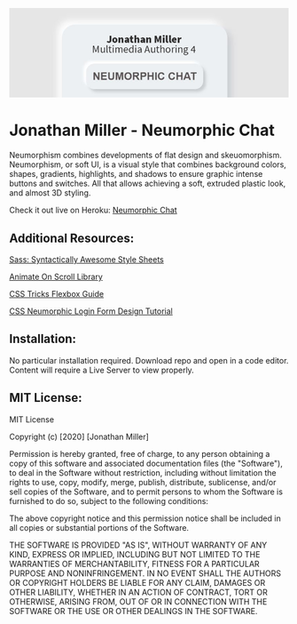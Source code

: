 ![header image](/public/images/readmeBanner.JPG "Jonathan Miller - Portfolio Website")

# Jonathan Miller - Neumorphic Chat
Neumorphism combines developments of flat design and skeuomorphism. Neumorphism, or soft UI, is a visual style that combines background colors, shapes, gradients, highlights, and shadows to ensure graphic intense buttons and switches. All that allows achieving a soft, extruded plastic look, and almost 3D styling.

Check it out live on Heroku: [Neumorphic Chat](https://dev-jam-chatapp.herokuapp.com/ 'Heroku')

## Additional Resources:
[Sass: Syntactically Awesome Style Sheets](https://sass-lang.com/ 'Sass Lang')

[Animate On Scroll Library](https://michalsnik.github.io/aos/ 'Github')

[CSS Tricks Flexbox Guide](https://css-tricks.com/snippets/css/a-guide-to-flexbox/ 'CSS Tricks')

[CSS Neumorphic Login Form Design Tutorial](https://youtu.be/_mR_dxyajp0 'YouTube')

## Installation:
No particular installation required. Download repo and open in a code editor. Content will require a Live Server to view properly.

## MIT License:
MIT License

Copyright (c) [2020] [Jonathan Miller]

Permission is hereby granted, free of charge, to any person obtaining a copy
of this software and associated documentation files (the "Software"), to deal
in the Software without restriction, including without limitation the rights
to use, copy, modify, merge, publish, distribute, sublicense, and/or sell
copies of the Software, and to permit persons to whom the Software is
furnished to do so, subject to the following conditions:

The above copyright notice and this permission notice shall be included in all
copies or substantial portions of the Software.

THE SOFTWARE IS PROVIDED "AS IS", WITHOUT WARRANTY OF ANY KIND, EXPRESS OR
IMPLIED, INCLUDING BUT NOT LIMITED TO THE WARRANTIES OF MERCHANTABILITY,
FITNESS FOR A PARTICULAR PURPOSE AND NONINFRINGEMENT. IN NO EVENT SHALL THE
AUTHORS OR COPYRIGHT HOLDERS BE LIABLE FOR ANY CLAIM, DAMAGES OR OTHER
LIABILITY, WHETHER IN AN ACTION OF CONTRACT, TORT OR OTHERWISE, ARISING FROM,
OUT OF OR IN CONNECTION WITH THE SOFTWARE OR THE USE OR OTHER DEALINGS IN THE
SOFTWARE.
